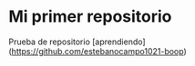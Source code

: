 #  Mi primer repositorio

Prueba de repositorio 
[aprendiendo] (https://github.com/estebanocampo1021-boop)
